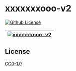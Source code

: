# xxxxxxxooo-v2

[![Github License](https://img.shields.io/github/license/setetres/xxxxxxxooo-v2.svg?v=10)](https://github.com/setetres/xxxxxxxooo-v2/blob/master/LICENSE)

| [![xxxxxxxooo-v2](https://setetres.s3.amazonaws.com/setetres.st/img/share-xxxxxxxooo-v2.png?v=3&raw=true)](http://v2.xxxxxxx.ooo) |
| ------------------------------------------------------------------------------------------------------------------------------ |

## License

[CC0-1.0]

[http://v2.xxxxxxx.ooo]: http://v2.xxxxxxx.ooo
[cc0-1.0]: http://creativecommons.org/licenses/cc0/1.0
